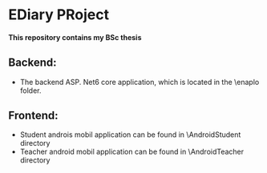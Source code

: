 # EDiary PRoject
#### This repository contains my BSc thesis

## Backend:
- The backend ASP. Net6 core application, which is located in the \enaplo folder.

## Frontend:
- Student androis mobil application can be found in \AndroidStudent directory
- Teacher android mobil application can be found in \AndroidTeacher directory
